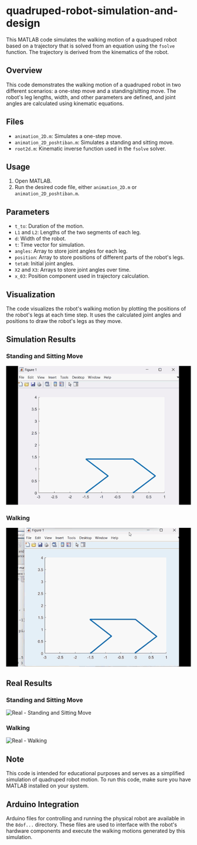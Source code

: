 # quadruped-robot-simulation-and-design
This MATLAB code simulates the walking motion of a quadruped robot based on a trajectory that is solved from an equation using the `fsolve` function. The trajectory is derived from the kinematics of the robot.

## Overview

This code demonstrates the walking motion of a quadruped robot in two different scenarios: a one-step move and a standing/sitting move. The robot's leg lengths, width, and other parameters are defined, and joint angles are calculated using kinematic equations.

## Files

- `animation_2D.m`: Simulates a one-step move.
- `animation_2D_poshtiban.m`: Simulates a standing and sitting move.
- `root2d.m`: Kinematic inverse function used in the `fsolve` solver.

## Usage

1. Open MATLAB.
2. Run the desired code file, either `animation_2D.m` or `animation_2D_poshtiban.m`.

## Parameters

- `t_to`: Duration of the motion.
- `L1` and `L2`: Lengths of the two segments of each leg.
- `d`: Width of the robot.
- `t`: Time vector for simulation.
- `angles`: Array to store joint angles for each leg.
- `position`: Array to store positions of different parts of the robot's legs.
- `teta0`: Initial joint angles.
- `X2` and `X3`: Arrays to store joint angles over time.
- `x_03`: Position component used in trajectory calculation.

## Visualization

The code visualizes the robot's walking motion by plotting the positions of the robot's legs at each time step. It uses the calculated joint angles and positions to draw the robot's legs as they move.

## Simulation Results

### Standing and Sitting Move
![Simulation - Standing and Sitting Move](up_and_down_simulation.gif)

### Walking
![Simulation - Walking](walking_simulation.gif)

## Real Results

### Standing and Sitting Move
![Real - Standing and Sitting Move](up_down.gif)

### Walking
![Real - Walking](walk.gif)

## Note

This code is intended for educational purposes and serves as a simplified simulation of quadruped robot motion. To run this code, make sure you have MATLAB installed on your system.

## Arduino Integration

Arduino files for controlling and running the physical robot are available in the `8dof...` directory. These files are used to interface with the robot's hardware components and execute the walking motions generated by this simulation.

